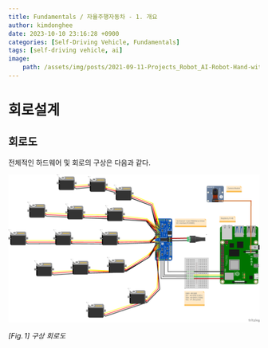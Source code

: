 ```yaml
---
title: Fundamentals / 자율주행자동차 - 1. 개요
author: kimdonghee
date: 2023-10-10 23:16:28 +0900
categories: [Self-Driving Vehicle, Fundamentals]
tags: [self-driving vehicle, ai]
image:
    path: /assets/img/posts/2021-09-11-Projects_Robot_AI-Robot-Hand-with-Raspberry-Pi-3-하드웨어-연구/preview.jpeg
---
```


# **회로설계**

## **회로도**

전체적인 하드웨어 및 회로의 구상은 다음과 같다.

![Fig. 1](/assets/img/posts/2021-09-11-Projects_Robot_AI-Robot-Hand-with-Raspberry-Pi-3-하드웨어-연구/fig_1.png)

*$[Fig.\,1]$ 구상 회로도*
